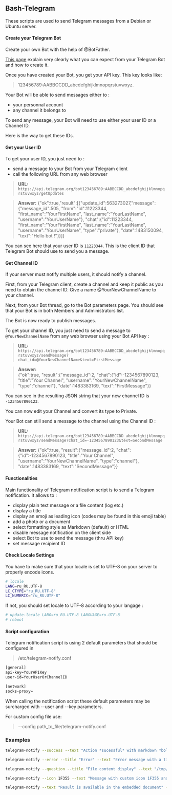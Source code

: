 ## Bash-Telegram

These scripts are used to send Telegram messages from a Debian or Ubuntu server.

#### Create your Telegram Bot
Create your own Bot with the help of @BotFather. 

[This page](https://core.telegram.org/bots) explain very clearly what you can expect from your Telegram Bot and how to create it.

Once you have created your Bot, you get your API key. This key looks like:
> 123456789:AABBCCDD_abcdefghijklmnopqrstuvwxyz.

Your Bot will be able to send messages either to :

- your personnal account
- any channel it belongs to

To send any message, your Bot will need to use either your user ID or a Channel ID. 

Here is the way to get these IDs.

#### Get your User ID
To get your user ID, you just need to :

- send a message to your Bot from your Telegram client
- call the following URL from any web browser

> **URL:**
`https://api.telegram.org/bot123456789:AABBCCDD_abcdefghijklmnopqrstuvwxyz/getUpdates`

> **Answer:** 
{"ok":true,"result":[{"update_id":563273027,"message":{"message_id":505, "from":"id":11223344, "first_name":"YourFirstName", "last_name":"YourLastName", "username":"YourUserName"},
"chat":{"id":11223344, "first_name":"YourFirstName", "last_name":"YourLastName", "username":"YourUserName", "type":"private"}, "date":1483150094, "text":"Hello bot !"}}]}

You can see here that your user ID is `11223344`. This is the client ID that Telegram Bot should use to send you a message.

#### Get Channel ID
If your server must notify multiple users, it should notify a channel.

First, from your Telegram client, create a channel and keep it public as you need to obtain the channel ID. Give a name @YourNewChannelName to your channel.

Next, from your Bot thread, go to the Bot parameters page. You should see that your Bot is in both Members and Administrators list.

The Bot is now ready to publish messages.

To get your channel ID, you just need to send a message to `@YourNewChannelName` from any web browser using your Bot API key :

> **URL:**
`https://api.telegram.org/bot123456789:AABBCCDD_abcdefghijklmnopqrstuvwxyz/sendMessage?chat_id=@YourNewChannelName&text=FirstMessage`

> **Answer:**	
{"ok":true, "result":{"message_id":2, "chat":{"id":-1234567890123, "title":"Your Channel", "username":"YourNewChannelName", "type":"channel"}, "date":1483383169, "text":"FirstMessage"}}

You can see in the resulting JSON string that your new channel ID is `-1234567890123`.

You can now edit your Channel and convert its type to Private.

Your Bot can still send a message to the channel using the Channel ID :

> **URL:** 
`https://api.telegram.org/bot123456789:AABBCCDD_abcdefghijklmnopqrstuvwxyz/sendMessage?chat_id=-1234567890123&text=SecondMessage`

> **Answer:**
{"ok":true, "result":{"message_id":2, "chat":{"id":-1234567890123, "title":"Your Channel", "username":"YourNewChannelName", "type":"channel"}, "date":1483383169, "text":"SecondMessage"}}

#### Functionalities

Main functionality of Telegram notification script is to send a Telegram notification. It allows to :

- display plain text message or a file content (log etc.)
- display a title
- display an emoji as leading icon  (codes may be found in this emoji table)
- add a photo or a document
- select formatting style as Markdown (default) or HTML
- disable message notification on the client side
- select Bot to use to send the message (thru API key)
- set message recipient ID


#### Check Locale Settings
You have to make sure that your locale is set to UTF-8 on your server to properly encode icons.

```sh
# locale
LANG=ru_RU.UTF-8
LC_CTYPE="ru_RU.UTF-8"
LC_NUMERIC="ru_RU.UTF-8"
```

If not, you should set locale to UTF-8 according to your langage :

```sh
# update-locale LANG=ru_RU.UTF-8 LANGUAGE=ru.UTF-8
# reboot
```

#### Script configuration
Telegram notification script is using 2 default parameters that should be configured in 
> /etc/telegram-notify.conf

```sh
[general]
api-key=YourAPIKey
user-id=YourUserOrChannelID

[network]
socks-proxy=
```
When calling the notification script these default parameters may be surcharged with --user and --key parameters.

For custom config file use:
>  --config path_to_file/telegram-notify.conf

### Examples

```sh
telegram-notify --success --text "Action *sucessful* with markdown *bold* example"
```
```sh
telegram-notify --error --title "Error" --text "Error message with a title"
```
```sh
telegram-notify --question --title "File content display" --text "/tmp/log.txt"
```
```sh
telegram-notify --icon 1F355 --text "Message with custom icon 1F355 and embedded image" --photo "/tmp/icon.png"
```
```sh
telegram-notify --text "Result is available in the embedded document" --document "/tmp/result.log"
```

